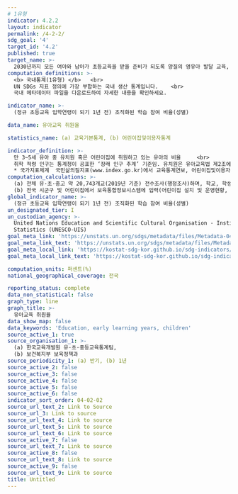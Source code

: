 ```yaml
---
# 1유형 
indicator: 4.2.2
layout: indicator
permalink: /4-2-2/
sdg_goal: '4'
target_id: '4.2'
published: true
target_name: >-
  2030년까지 모든 여아와 남아가 초등교육을 받을 준비가 되도록 양질의 영유아 발달 교육, 보육 및 취학 전 교육에 대한 접근을 보장
computation_definitions: >-
  <b> 국내통계(1유형) </b>   <br>
  UN SDGs 지표 정의에 가장 부합하는 국내 생산 통계입니다.    <br>
  국내 메타데이터 파일을 다운로드하여 자세한 내용을 확인하세요.

indicator_name: >-
  (정규 초등교육 입학연령이 되기 1년 전) 조직화된 학습 참여 비율(성별)

data_name: 유아교육 취원율

statistics_name: (a) 교육기본통계, (b) 어린이집및이용자통계

indicator_definition: >-
  만 3~5세 유아 중 유치원 혹은 어린이집에 취원하고 있는 유아의 비율     <br>
  취학 적령 인구는 통계청이 공표한 ‘장래 인구 추계’ 기준임. 유치원은 유아교육법 제2조에 의하여 만 3세부터 취학 전까지의 유아를 대상으로 교육, 보호하는 학교를 의미  <br>
  * 국가지표체계  국민삶의질지표(www.index.go.kr)에서 교육통계연보, 어린이집및이용자통계를 토대로  유아교육  취원율을 계산하여 제공 중
computation_calculations: >-
  (a) 전체 유·초·중고 약 20,743개교(2019년 기준) 전수조사(행정조사)하며, 학교, 학생, 교원 등 교육 분야 기본 사항을 조사사회보장기본법 제32조에 따라 국가와 지자체 등의 제출기관이 작성한 승인 및 미승인 통계들을 분석하여 발간     <br>
  (b) 전국 시군구 및 어린이집에서 보육통합정보시스템에 입력(어린이집 설치 및 운영현황, 교직원 현황, 보육료지원 현황 등 보고)
global_indicator_name: >-
  (정규 초등교육 입학연령이 되기 1년 전) 조직화된 학습 참여 비율(성별)   
un_designated_tier: I
un_custodian_agency: >-
  United Nations Education and Scientific Cultural Organisation - Institute of
  Statistics (UNESCO-UIS)
goal_meta_link: 'https://unstats.un.org/sdgs/metadata/files/Metadata-04-02-02.pdf'
goal_meta_link_text: 'https://unstats.un.org/sdgs/metadata/files/Metadata-04-02-02.pdf'
goal_meta_local_link: 'https://kostat-sdg-kor.github.io/sdg-indicators/public/data/Metadata-04-02-02_KOR.pdf'
goal_meta_local_link_text: 'https://kostat-sdg-kor.github.io/sdg-indicators/public/data/Metadata-04-02-02_KOR.pdf'

computation_units: 퍼센트(%)
national_geographical_coverage: 전국

reporting_status: complete
data_non_statistical: false
graph_type: line
graph_title: >-
  유아교육 취원율
data_show_map: false
data_keywords: 'Education, early learning years, children'
source_active_1: true
source_organisation_1: >-
  (a) 한국교육개발원 유·초·중등교육통계팀,     
  (b) 보건복지부 보육정책과
source_periodicity_1: (a) 반기, (b) 1년
source_active_2: false
source_active_3: false
source_active_4: false
source_active_5: false
source_active_6: false
indicator_sort_order: 04-02-02
source_url_text_2: Link to Source
source_url_3: Link to source
source_url_text_4: Link to source
source_url_text_5: Link to source
source_url_text_6: Link to source
source_active_7: false
source_url_text_7: Link to source
source_active_8: false
source_url_text_8: Link to source
source_active_9: false
source_url_text_9: Link to source
title: Untitled
---
```

